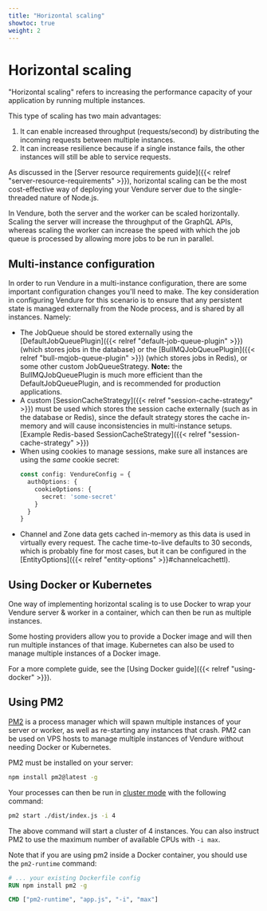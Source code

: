 ```yaml
---
title: "Horizontal scaling"
showtoc: true
weight: 2
---
```


# Horizontal scaling

"Horizontal scaling" refers to increasing the performance capacity of your application by running multiple instances.

This type of scaling has two main advantages:

1. It can enable increased throughput (requests/second) by distributing the incoming requests between multiple instances.
2. It can increase resilience because if a single instance fails, the other instances will still be able to service requests.

As discussed in the [Server resource requirements guide]({{< relref "server-resource-requirements" >}}), horizontal scaling can be the most cost-effective way of deploying your Vendure server due to the single-threaded nature of Node.js.

In Vendure, both the server and the worker can be scaled horizontally. Scaling the server will increase the throughput of the GraphQL APIs, whereas scaling the worker can increase the speed with which the job queue is processed by allowing more jobs to be run in parallel.

## Multi-instance configuration

In order to run Vendure in a multi-instance configuration, there are some important configuration changes you'll need to make. The key consideration in configuring Vendure for this scenario is to ensure that any persistent state is managed externally from the Node process, and is shared by all instances. Namely:

* The JobQueue should be stored externally using the [DefaultJobQueuePlugin]({{< relref "default-job-queue-plugin" >}}) (which stores jobs in the database) or the [BullMQJobQueuePlugin]({{< relref "bull-mqjob-queue-plugin" >}}) (which stores jobs in Redis), or some other custom JobQueueStrategy. **Note:** the BullMQJobQueuePlugin is much more efficient than the DefaultJobQueuePlugin, and is recommended for production applications.
* A custom [SessionCacheStrategy]({{< relref "session-cache-strategy" >}}) must be used which stores the session cache externally (such as in the database or Redis), since the default strategy stores the cache in-memory and will cause inconsistencies in multi-instance setups. [Example Redis-based SessionCacheStrategy]({{< relref "session-cache-strategy" >}})
* When using cookies to manage sessions, make sure all instances are using the _same_ cookie secret:
    ```ts
    const config: VendureConfig = {
      authOptions: {
        cookieOptions: {
          secret: 'some-secret'
        }
      }
    }
    ```
* Channel and Zone data gets cached in-memory as this data is used in virtually every request. The cache time-to-live defaults to 30 seconds, which is probably fine for most cases, but it can be configured in the [EntityOptions]({{< relref "entity-options" >}}#channelcachettl).

## Using Docker or Kubernetes

One way of implementing horizontal scaling is to use Docker to wrap your Vendure server & worker in a container, which can then be run as multiple instances.

Some hosting providers allow you to provide a Docker image and will then run multiple instances of that image. Kubernetes can also be used to manage multiple instances
of a Docker image.

For a more complete guide, see the [Using Docker guide]({{< relref "using-docker" >}}).

## Using PM2

[PM2](https://pm2.keymetrics.io/) is a process manager which will spawn multiple instances of your server or worker, as well as re-starting any instances that crash. PM2 can be used on VPS hosts to manage multiple instances of Vendure without needing Docker or Kubernetes.

PM2 must be installed on your server:

```sh
npm install pm2@latest -g
```

Your processes can then be run in [cluster mode](https://pm2.keymetrics.io/docs/usage/cluster-mode/) with the following command:

```sh
pm2 start ./dist/index.js -i 4
```

The above command will start a cluster of 4 instances. You can also instruct PM2 to use the maximum number of available CPUs with `-i max`.

Note that if you are using pm2 inside a Docker container, you should use the `pm2-runtime` command:

```Dockerfile
# ... your existing Dockerfile config
RUN npm install pm2 -g

CMD ["pm2-runtime", "app.js", "-i", "max"]
```
